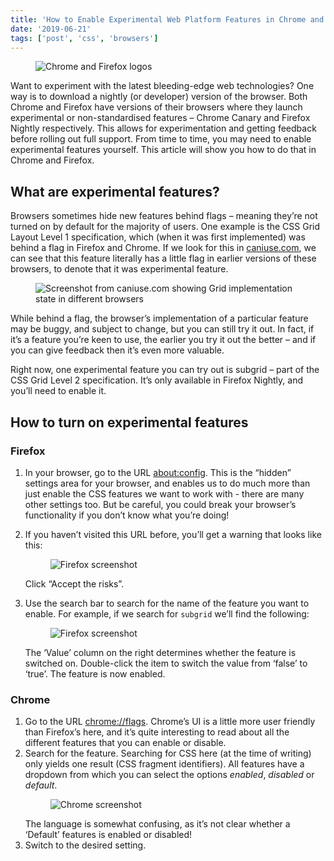 ```yaml
---
title: 'How to Enable Experimental Web Platform Features in Chrome and Firefox'
date: '2019-06-21'
tags: ['post', 'css', 'browsers']
---
```


<figure>
  <img src="/how-to-enable-experimental-features.jpg" alt="Chrome and Firefox logos">
</figure>

Want to experiment with the latest bleeding-edge web technologies? One way is to download a nightly (or developer) version of the browser. Both Chrome and Firefox have versions of their browsers where they launch experimental or non-standardised features – Chrome Canary and Firefox Nightly respectively. This allows for experimentation and getting feedback before rolling out full support. From time to time, you may need to enable experimental features yourself. This article will show you how to do that in Chrome and Firefox.

## What are experimental features?

Browsers sometimes hide new features behind flags – meaning they’re not turned on by default for the majority of users. One example is the CSS Grid Layout Level 1 specification, which (when it was first implemented) was behind a flag in Firefox and Chrome. If we look for this in [caniuse.com](https://caniuse.com/#search=grid), we can see that this feature literally has a little flag in earlier versions of these browsers, to denote that it was experimental feature.

<figure>
  <img src="/how-to-enable-experimental-features-05.png" alt="Screenshot from caniuse.com showing Grid implementation state in different browsers">
</figure>

While behind a flag, the browser’s implementation of a particular feature may be buggy, and subject to change, but you can still try it out. In fact, if it’s a feature you’re keen to use, the earlier you try it out the better – and if you can give feedback then it’s even more valuable.

Right now, one experimental feature you can try out is subgrid – part of the CSS Grid Level 2 specification. It’s only available in Firefox Nightly, and you’ll need to enable it.

## How to turn on experimental features

### Firefox

1. In your browser, go to the URL [about:config](about:config). This is the “hidden” settings area for your browser, and enables us to do much more than just enable the CSS features we want to work with - there are many other settings too. But be careful, you could break your browser’s functionality if you don’t know what you’re doing!
2. If you haven’t visited this URL before, you’ll get a warning that looks like this:
   <figure>
     <img src="/how-to-enable-experimental-features-02.png" alt="Firefox screenshot">
   </figure>
    Click “Accept the risks”.
3. Use the search bar to search for the name of the feature you want to enable. For example, if we search for `subgrid` we’ll find the following:

   <figure>
     <img src="/how-to-enable-experimental-features-03.png" alt="Firefox screenshot">
   </figure>

   The ‘Value’ column on the right determines whether the feature is switched on. Double-click the item to switch the value from ‘false’ to ‘true’. The feature is now enabled.

### Chrome

1. Go to the URL [chrome://flags](https://chrome://flags). Chrome’s UI is a little more user friendly than Firefox’s here, and it’s quite interesting to read about all the different features that you can enable or disable.
2. Search for the feature. Searching for CSS here (at the time of writing) only yields one result (CSS fragment identifiers). All features have a dropdown from which you can select the options _enabled_, _disabled_ or _default_.
    <figure>
      <img src="/how-to-enable-experimental-features-04.png" alt="Chrome screenshot">
    </figure>
   The language is somewhat confusing, as it’s not clear whether a ‘Default’ features is enabled or disabled!
3. Switch to the desired setting.
